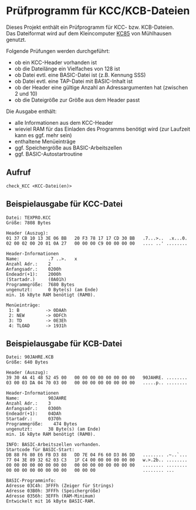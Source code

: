 # Prüfprogramm für KCC/KCB-Dateien

Dieses Projekt enthält ein Prüfprogramm für KCC- bzw. KCB-Dateien.  
Das Dateiformat wird auf dem Kleincomputer [KC85](https://de.wikipedia.org/wiki/Kleincomputer_KC_85/2-4) von Mühlhausen genutzt.

Folgende Prüfungen werden durchgeführt:

- ob ein KCC-Header vorhanden ist
- ob die Dateilänge ein Vielfaches von 128 ist
- ob Datei evtl. eine BASIC-Datei ist (z.B. Kennung SSS)
- ob Datei evtl. eine TAP-Datei mit BASIC-Inhalt ist
- ob der Header eine gültige Anzahl an Adressargumenten hat (zwischen 2 und 10)
- ob die Dateigröße zur Größe aus dem Header passt

Die Ausgabe enthält:

- alle Informationen aus dem KCC-Header
- wieviel RAM für das Einladen des Programms benötigt wird (zur Laufzeit kann es ggf. mehr sein)
- enthaltene Menüeinträge
- ggf. Speichergröße aus BASIC-Arbeitszellen
- ggf. BASIC-Autostartroutine


## Aufruf
`check_KCC <KCC-Datei(en)>`


## Beispielausgabe für KCC-Datei

```
Datei: TEXPRO.KCC
Größe: 7808 Bytes

Header (Auszug):
01 37 CB 10 13 3E 06 BB   20 F3 78 17 17 CD 30 BB   .7...>..  .x...0. 
02 00 02 00 20 01 0A 27   00 00 00 C9 00 00 00 00   .... ..' ........ 
 
Header-Informationen
Name:           .7 ..>.   x
Anzahl Adr.:    2
Anfangsadr.:    0200h
Endeadr(+1):    2000h
(Startadr.)     (0A01h)
Programmgröße:  7680 Bytes
ungenutzt:      0 Byte(s) (am Ende)
min. 16 kByte RAM benötigt (RAM0).

Menüeinträge:
 1: B          -> 0DAAh
 2: NEW        -> 0DFCh
 3: TD         -> 0E3Eh
 4: TLOAD      -> 1931h
```

## Beispielausgabe für KCB-Datei

```
Datei: 90JAHRE.KCB
Größe: 640 Bytes

Header (Auszug):
39 30 4A 41 48 52 45 00   00 00 00 00 00 00 00 00   90JAHRE. ........ 
03 00 03 DA 04 70 03 00   00 00 00 00 00 00 00 00   .....p.. ........ 

Header-Informationen
Name:           90JAHRE    
Anzahl Adr.:    3
Anfangsadr.:    0300h
Endeadr(+1):    04DAh
Startadr.:      0370h
Programmgröße:    474 Bytes
ungenutzt:      38 Byte(s) (am Ende)
min. 16 kByte RAM benötigt (RAM0).

INFO: BASIC-Arbeitszellen vorhanden.
Startcode für BASIC-Start:
DB 88 F6 80 E6 FB D3 88   DD 7E 04 F6 60 D3 86 DD   ........ .~..`... 
77 04 3E 89 32 62 03 C3   1F C4 00 00 00 00 00 00   w.>.2b.. ........ 
00 00 00 00 00 00 00 00   00 00 00 00 00 00 00 00   ........ ........ 
00 00 00 00 00 00 00 00   00 00 00                  ........ ...

BASIC-Programminfo:
Adresse 03C4h: 3FFFh (Zeiger für Strings)
Adresse 03B0h: 3FFFh (Speichergröße)
Adresse 0356h: 3EFFh (RAM-Minimum)
Entwickelt mit 16 kByte BASIC-RAM.

```

